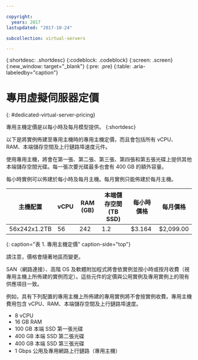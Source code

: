 ```yaml
---

copyright:
  years: 2017
lastupdated: "2017-10-24"

subcollection: virtual-servers

---
```


{:shortdesc: .shortdesc}
{:codeblock: .codeblock}
{:screen: .screen}
{:new_window: target="_blank"}
{:pre: .pre}
{:table: .aria-labeledby="caption"}

# 專用虛擬伺服器定價
{: #dedicated-virtual-server-pricing}

專用主機定價是以每小時及每月模型提供。
{:shortdesc}

以下是將實例佈建至專用主機時的專用主機定價，而且會包括所有 vCPU、RAM、本端儲存空間及上行鏈路埠速度元件。

使用專用主機，將會在第一張、第二張、第三張、第四張和第五張光碟上提供其他本端儲存空間光碟。每一張次要光碟最多也會有 400 GB 的額外容量。

每小時實例可以佈建於每小時及每月主機。每月實例只能佈建於每月主機。

|主機配置           |vCPU	|RAM (GB) |本端儲存空間 (TB SSD)  |	每小時價格   |每月價格      |
| ------------------ | ---- | -------- | ---------------------- | ------------ | ------------- |
|56x242x1.2TB	     |56 	|242    |        	1.2	          |$3.164   | 	$2,099.00    |
{: caption="表 1. 專用主機定價" caption-side="top"}

請注意，價格會隨著地區而變更。

SAN（網路連接）、高階 OS 及軟體附加程式將會依實例並按小時或按月收費（視專用主機上所佈建的實例而定）。這些元件的定價與公用實例及專用實例上的現有供應項目一致。

例如，具有下列配置的專用主機上所佈建的專用實例將不會按實例收費。專用主機費用包含 vCPU、RAM、本端儲存空間及上行鏈路埠速度。

* 8 vCPU
* 16 GB RAM
* 100 GB 本端 SSD 第一張光碟
* 400 GB 本端 SSD 第二張光碟
* 400 GB 本端 SSD 第三張光碟
* 1 Gbps 公用及專用網路上行鏈路（專用主機）
